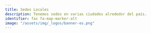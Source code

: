 ```yaml
---
title: Sedes Locales
description: Tenemos sedes en varias ciudades alrededor del país.
identifier: fas fa-map-marker-alt
image: "/assets/img/_logos/banner-es.png"
---
```

